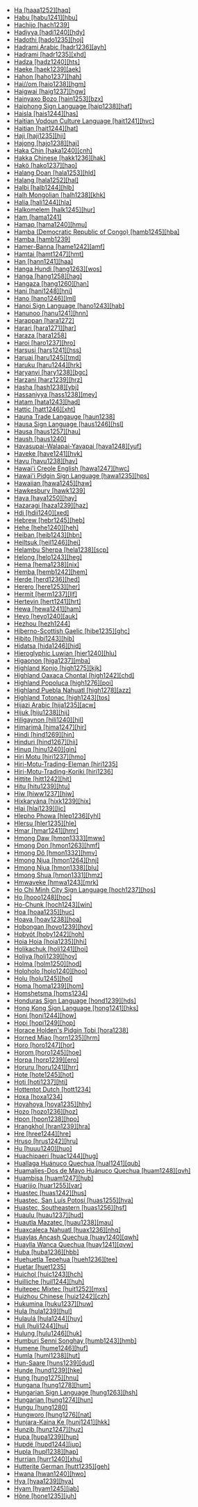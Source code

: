 - [Ha [haaa1252][haq]](tree/atla1278/volt1241/benu1247/bant1294/sout3152/narr1281/east2731/nort3203/grea1289/west2842/kivu1239/rwan1241/haaa1252/haaa1252.ini)
- [Habu [habu1241][hbu]](tree/aust1307/nucl1752/mala1545/cent2237/cent2245/timo1259/cent2079/habu1241/habu1241.ini)
- [Hachijo [hach1239]](tree/japo1237/hach1239/hach1239.ini)
- [Hadiyya [hadi1240][hdy]](tree/afro1255/cush1243/east2699/high1285/sida1247/hadi1241/hadi1242/hadi1240/hadi1240.ini)
- [Hadothi [hado1235][hoj]](tree/indo1319/indo1320/indo1321/indo1322/subc1234/guja1255/raja1256/hado1235/hado1235.ini)
- [Hadrami Arabic [hadr1236][ayh]](tree/afro1255/semi1276/west2786/cent2236/arab1394/arab1395/arab1393/hadr1236/hadr1236.ini)
- [Hadrami [hadr1235][xhd]](tree/afro1255/semi1276/west2786/cent2236/sayh1236/hadr1235/hadr1235.ini)
- [Hadza [hadz1240][hts]](tree/hadz1240/hadz1240.ini)
- [Haeke [haek1239][aek]](tree/aust1307/nucl1752/mala1545/cent2237/east2712/ocea1241/sout3173/newc1243/nort3211/vohk1234/haek1239/haek1239.ini)
- [Hahon [haho1237][hah]](tree/aust1307/nucl1752/mala1545/cent2237/east2712/ocea1241/west2818/meso1253/newi1242/stge1234/nort3225/neha1246/nucl1750/buka1262/sapo1252/tinp1238/haho1237/haho1237.ini)
- [Hai//om [haio1238][hgm]](tree/khoe1240/khoe1241/khoe1242/nort3245/haio1238/haio1238.ini)
- [Haigwai [haig1237][hgw]](tree/aust1307/nucl1752/mala1545/cent2237/east2712/ocea1241/west2818/papu1253/nucl1744/nort2848/aret1241/taup1241/east2762/haig1237/haig1237.ini)
- [Hainyaxo Bozo [hain1253][bzx]](tree/mand1469/west2780/samo1308/soni1257/bozo1252/hain1253/hain1253.ini)
- [Haiphong Sign Language [haip1238][haf]](tree/sign1238/sign1237/oldc1249/haip1238/haip1238.ini)
- [Haisla [hais1244][has]](tree/waka1280/nort2964/hais1244/hais1244.ini)
- [Haitian Vodoun Culture Language [hait1241][hvc]](tree/uncl1493/hait1241/hait1241.ini)
- [Haitian [hait1244][hat]](tree/indo1319/ital1284/lati1262/lati1263/impe1234/roma1334/ital1285/west2813/shif1234/nort3208/gall1280/oila1234/cent2283/macr1273/circ1240/hait1244/hait1244.ini)
- [Haji [haji1235][hji]](tree/aust1307/nucl1752/mala1545/mala1536/nort3170/mala1538/nucl1733/midd1346/haji1235/haji1235.ini)
- [Hajong [hajo1238][haj]](tree/indo1319/indo1320/indo1321/indo1323/oriy1254/gaud1237/gaud1238/east2744/hajo1238/hajo1238.ini)
- [Haka Chin [haka1240][cnh]](tree/sino1245/kuki1245/kuki1246/cent2005/laic1236/haka1240/haka1240.ini)
- [Hakka Chinese [hakk1236][hak]](tree/sino1245/sini1245/sout2740/hakk1236/hakk1236.ini)
- [Hakö [hako1237][hao]](tree/aust1307/nucl1752/mala1545/cent2237/east2712/ocea1241/west2818/meso1253/newi1242/stge1234/nort3225/neha1246/nucl1750/buka1262/hali1243/hako1237/hako1237.ini)
- [Halang Doan [hala1253][hld]](tree/aust1305/bahn1264/nort3150/jehh1244/unun9941/hala1253/hala1253.ini)
- [Halang [hala1252][hal]](tree/aust1305/bahn1264/nort3150/jehh1244/jehh1246/hala1252/hala1252.ini)
- [Halbi [halb1244][hlb]](tree/indo1319/indo1320/indo1321/indo1323/halb1246/halb1244/halb1244.ini)
- [Halh Mongolian [halh1238][khk]](tree/mong1329/oira1260/oira1264/khal1273/mong1331/halh1238/halh1238.ini)
- [Halia [hali1244][hla]](tree/aust1307/nucl1752/mala1545/cent2237/east2712/ocea1241/west2818/meso1253/newi1242/stge1234/nort3225/neha1246/nucl1750/buka1262/hali1243/hali1244/hali1244.ini)
- [Halkomelem [halk1245][hur]](tree/sali1255/cent2129/halk1245/halk1245.ini)
- [Ham [hama1241]](tree/afro1255/chad1250/masa1323/nort3157/marb1244/hama1241/hama1241.ini)
- [Hamap [hama1240][hmu]](tree/timo1261/alor1249/alor1250/west2787/stra1245/adan1252/hama1240/hama1240.ini)
- [Hamba (Democratic Republic of Congo) [hamb1245][hba]](tree/atla1278/volt1241/benu1247/bant1294/sout3152/narr1281/cent2260/grea1286/kela1261/tsin1240/vieu1234/nkut1239/tete1254/hamb1245/hamb1245.ini)
- [Hamba [hamb1239]](tree/uncl1493/hamb1239/hamb1239.ini)
- [Hamer-Banna [hame1242][amf]](tree/sout2845/ahkk1235/hame1241/hame1242/hame1242.ini)
- [Hamtai [hamt1247][hmt]](tree/anga1289/nucl1763/kapa1251/hamt1247/hamt1247.ini)
- [Han [hann1241][haa]](tree/atha1245/atha1246/atha1247/nort2940/hann1241/hann1241.ini)
- [Hanga Hundi [hang1263][wos]](tree/nduu1242/nucl1642/ambu1246/hang1263/hang1263.ini)
- [Hanga [hang1258][hag]](tree/atla1278/volt1241/nort3149/gura1261/cent2243/nort2777/bwam1248/otiv1239/nucl1743/gurm1247/west2461/nucl1748/sout3205/kama1375/hang1258/hang1258.ini)
- [Hangaza [hang1260][han]](tree/atla1278/volt1241/benu1247/bant1294/sout3152/narr1281/east2731/nort3203/grea1289/west2842/kivu1239/rwan1241/hang1264/hang1260/hang1260.ini)
- [Hani [hani1248][hni]](tree/sino1245/burm1265/lolo1265/lolo1267/hani1249/biso1244/hani1250/haya1251/hani1248/hani1248.ini)
- [Hano [hano1246][lml]](tree/aust1307/nucl1752/mala1545/cent2237/east2712/ocea1241/nort3195/nort3205/hano1246/hano1246.ini)
- [Hanoi Sign Language [hano1243][hab]](tree/sign1238/sign1237/csli1234/haho1238/hano1243/hano1243.ini)
- [Hanunoo [hanu1241][hnn]](tree/aust1307/nucl1752/mala1545/grea1284/sout2915/hanu1241/hanu1241.ini)
- [Harappan [hara1272]](tree/unat1236/hara1272/hara1272.ini)
- [Harari [hara1271][har]](tree/afro1255/semi1276/west2786/ethi1244/sout3078/tran1288/hara1270/hara1271/hara1271.ini)
- [Haraza [hara1258]](tree/nubi1251/west2781/cent2232/unun9942/hara1258/hara1258.ini)
- [Haroi [haro1237][hro]](tree/aust1307/nucl1752/mala1545/mala1536/nort3170/cham1327/cham1330/coas1305/haro1237/haro1237.ini)
- [Harsusi [hars1241][hss]](tree/afro1255/semi1276/west2786/mode1252/west2859/hars1241/hars1241.ini)
- [Haruai [haru1245][tmd]](tree/piaw1238/haru1245/haru1245.ini)
- [Haruku [haru1244][hrk]](tree/aust1307/nucl1752/mala1545/cent2237/cent2245/cent2254/east2466/nunu1252/piru1243/east2752/sole1243/sera1270/ulia1238/hatu1247/haru1244/haru1244.ini)
- [Haryanvi [hary1238][bgc]](tree/indo1319/indo1320/indo1321/indo1322/subc1234/west2812/hary1238/hary1238.ini)
- [Harzani [harz1239][hrz]](tree/indo1319/indo1320/iran1269/west2794/nort3177/tati1243/tati1244/nort2642/harz1239/harz1239.ini)
- [Hasha [hash1238][ybj]](tree/atla1278/volt1241/benu1247/benu1248/alum1249/alum1250/hash1239/hash1238/hash1238.ini)
- [Hassaniyya [hass1238][mey]](tree/afro1255/semi1276/west2786/cent2236/arab1394/arab1395/nort3191/hass1238/hass1238.ini)
- [Hatam [hata1243][had]](tree/hata1242/hata1243/hata1243.ini)
- [Hattic [hatt1246][xht]](tree/hatt1246/hatt1246.ini)
- [Hauna Trade Langauge [haun1238]](tree/pidg1258/sepi1259/haun1238/haun1238.ini)
- [Hausa Sign Language [haus1246][hsl]](tree/sign1238/sign1237/haus1246/haus1246.ini)
- [Hausa [haus1257][hau]](tree/afro1255/chad1250/west2785/west2714/west2718/haus1257/haus1257.ini)
- [Haush [haus1240]](tree/chon1288/insu1253/haus1240/haus1240.ini)
- [Havasupai-Walapai-Yavapai [hava1248][yuf]](tree/coch1271/yuma1250/gene1244/rive1260/hava1248/hava1248.ini)
- [Haveke [have1241][hvk]](tree/aust1307/nucl1752/mala1545/cent2237/east2712/ocea1241/sout3173/newc1243/nort3211/vohk1234/have1241/have1241.ini)
- [Havu [havu1238][hav]](tree/atla1278/volt1241/benu1247/bant1294/sout3152/narr1281/east2731/nort3203/grea1289/west2842/kivu1239/fore1272/havu1238/havu1238.ini)
- [Hawai'i Creole English [hawa1247][hwc]](tree/indo1319/germ1287/nort3152/west2793/nort3175/angl1264/angl1265/merc1242/macr1271/paci1280/hawa1247/hawa1247.ini)
- [Hawai'i Pidgin Sign Language [hawa1235][hps]](tree/sign1238/sign1237/lsfi1234/hawa1235/hawa1235.ini)
- [Hawaiian [hawa1245][haw]](tree/aust1307/nucl1752/mala1545/cent2237/east2712/ocea1241/cent2060/east2445/poly1242/nucl1485/nort3246/solo1260/cent2298/east2449/cent2062/hawa1245/hawa1245.ini)
- [Hawkesbury [hawk1239]](tree/pama1250/sout3135/news1235/yuin1243/kuri1270/sydn1235/hawk1239/hawk1239.ini)
- [Haya [haya1250][hay]](tree/atla1278/volt1241/benu1247/bant1294/sout3152/narr1281/east2731/nort3203/grea1289/west2841/ruta1242/sout3202/haya1250/haya1250.ini)
- [Hazaragi [haza1239][haz]](tree/indo1319/indo1320/iran1269/west2794/sout3157/fars1254/fars1255/east2745/haza1239/haza1239.ini)
- [Hdi [hdii1240][xed]](tree/afro1255/chad1250/bium1280/nort3156/lama1287/hdii1240/hdii1240.ini)
- [Hebrew [hebr1245][heb]](tree/afro1255/semi1276/west2786/cent2236/nort3165/cana1267/hebr1246/hebr1245/hebr1245.ini)
- [Hehe [hehe1240][heh]](tree/atla1278/volt1241/benu1247/bant1294/sout3152/narr1281/east2731/nort3203/sout3185/bena1273/hehe1240/hehe1240.ini)
- [Heiban [heib1243][hbn]](tree/heib1242/west2502/cent2049/eban1241/eban1242/heib1243/heib1243.ini)
- [Heiltsuk [heil1246][hei]](tree/waka1280/nort2964/kwak1268/heil1246/heil1246.ini)
- [Helambu Sherpa [hela1238][scp]](tree/sino1245/bodi1256/bodi1257/oldm1245/tibe1276/sout3216/kyir1235/yolm1234/hela1238/hela1238.ini)
- [Helong [helo1243][heg]](tree/aust1307/nucl1752/mala1545/cent2237/cent2245/timo1259/west2545/helo1243/helo1243.ini)
- [Hema [hema1238][nix]](tree/atla1278/volt1241/benu1247/bant1294/sout3152/narr1281/east2731/nort3203/grea1289/west2841/ruta1242/nort3228/hema1238/hema1238.ini)
- [Hemba [hemb1242][hem]](tree/atla1278/volt1241/benu1247/bant1294/sout3152/narr1281/cent2260/luba1253/luba1254/luba1255/bang1371/hemb1242/hemb1242.ini)
- [Herde [herd1236][hed]](tree/afro1255/chad1250/masa1323/sout3146/herd1236/herd1236.ini)
- [Herero [here1253][her]](tree/atla1278/volt1241/benu1247/bant1294/sout3152/narr1281/cent2260/njil1234/sout3233/kune1234/cimb1239/here1252/here1253/here1253.ini)
- [Hermit [herm1237][llf]](tree/aust1307/nucl1752/mala1545/cent2237/east2712/ocea1241/admi1239/east2459/manu1262/west2533/west2848/herm1237/herm1237.ini)
- [Hertevin [hert1241][hrt]](tree/afro1255/semi1276/west2786/cent2236/nort3165/aram1259/east2680/cent2217/boht1239/hert1241/hert1241.ini)
- [Hewa [hewa1241][ham]](tree/sepi1257/sepi1258/west2576/hewa1240/hewa1241/hewa1241.ini)
- [Heyo [heyo1240][auk]](tree/nucl1708/nucl1590/heyo1241/heyo1240/heyo1240.ini)
- [Hezhou [hezh1244]](tree/sino1245/sini1245/nort3155/mand1471/hezh1244/hezh1244.ini)
- [Hiberno-Scottish Gaelic [hibe1235][ghc]](tree/indo1319/celt1248/nucl1715/tgbc1234/insu1254/goid1240/east2734/hibe1235/hibe1235.ini)
- [Hibito [hibi1243][hib]](tree/hibi1242/hibi1243/hibi1243.ini)
- [Hidatsa [hida1246][hid]](tree/siou1252/core1249/miss1252/hida1246/hida1246.ini)
- [Hieroglyphic Luwian [hier1240][hlu]](tree/indo1319/anat1257/luvi1234/luvi1235/hier1240/hier1240.ini)
- [Higaonon [higa1237][mba]](tree/aust1307/nucl1752/mala1545/grea1284/mano1276/nort2884/kina1254/buki1251/higa1237/higa1237.ini)
- [Highland Konjo [high1275][kjk]](tree/aust1307/nucl1752/mala1545/sout2923/maka1310/konj1250/high1275/high1275.ini)
- [Highland Oaxaca Chontal [high1242][chd]](tree/tequ1244/high1242/high1242.ini)
- [Highland Popoluca [high1276][poi]](tree/mixe1284/zoqu1261/gulf1238/high1276/high1276.ini)
- [Highland Puebla Nahuatl [high1278][azz]](tree/utoa1244/sout3136/cora1261/azte1234/east2720/high1278/high1278.ini)
- [Highland Totonac [high1243][tos]](tree/toto1251/toto1252/cent1397/lowl1243/lowl1244/high1243/high1243.ini)
- [Hijazi Arabic [hija1235][acw]](tree/afro1255/semi1276/west2786/cent2236/arab1394/arab1395/arab1393/hija1235/hija1235.ini)
- [Hijuk [hiju1238][hij]](tree/atla1278/volt1241/benu1247/bant1294/sout3152/narr1281/mbam1252/yamb1256/baca1247/nucl1746/hiju1238/hiju1238.ini)
- [Hiligaynon [hili1240][hil]](tree/aust1307/nucl1752/mala1545/grea1284/cent2246/bisa1268/cent2263/peri1261/capi1240/hili1240/hili1240.ini)
- [Himarimã [hima1247][hir]](tree/unat1236/araw1285/hima1247/hima1247.ini)
- [Hindi [hind1269][hin]](tree/indo1319/indo1320/indo1321/indo1322/subc1234/west2812/hind1270/hind1269/hind1269.ini)
- [Hinduri [hind1267][hii]](tree/indo1319/indo1320/indo1321/indo1310/hima1250/nucl1728/hind1267/hind1267.ini)
- [Hinuq [hinu1240][gin]](tree/nakh1245/dagh1238/avar1255/tsez1239/west2429/hinu1240/hinu1240.ini)
- [Hiri Motu [hiri1237][hmo]](tree/pidg1258/motu1248/hiri1237/hiri1237.ini)
- [Hiri-Motu-Trading-Eleman [hiri1235]](tree/pidg1258/motu1248/hiri1235/hiri1235.ini)
- [Hiri-Motu-Trading-Koriki [hiri1236]](tree/pidg1258/motu1248/hiri1236/hiri1236.ini)
- [Hittite [hitt1242][hit]](tree/indo1319/anat1257/hitt1242/hitt1242.ini)
- [Hitu [hitu1239][htu]](tree/aust1307/nucl1752/mala1545/cent2237/cent2245/cent2254/east2466/nunu1252/piru1243/east2752/sole1243/sera1270/ambo1254/nort3236/hitu1239/hitu1239.ini)
- [Hiw [hiww1237][hiw]](tree/aust1307/nucl1752/mala1545/cent2237/east2712/ocea1241/nort3195/nort3205/torr1262/hiwl1234/hiww1237/hiww1237.ini)
- [Hixkaryána [hixk1239][hix]](tree/cari1283/paru1239/waiw1245/hixk1239/hixk1239.ini)
- [Hlai [hlai1239][lic]](tree/taik1256/hlai1238/nucl1241/hlai1239/hlai1239.ini)
- [Hlepho Phowa [hlep1236][yhl]](tree/sino1245/burm1265/lolo1265/lolo1267/nili1235/sout3212/high1272/phow1235/hlep1235/hlep1236/hlep1236.ini)
- [Hlersu [hler1235][hle]](tree/sino1245/burm1265/lolo1265/lolo1267/nili1235/liso1234/lipo1243/unun9959/hler1235/hler1235.ini)
- [Hmar [hmar1241][hmr]](tree/sino1245/kuki1245/kuki1246/cent2005/mizo1244/hmar1240/hmar1241/hmar1241.ini)
- [Hmong Daw [hmon1333][mww]](tree/hmon1336/hmon1337/nucl1714/nucl1720/west2803/grea1295/chua1248/firs1234/hmon1333/hmon1333.ini)
- [Hmong Don [hmon1263][hmf]](tree/hmon1336/hmon1337/nucl1714/nucl1720/west2803/grea1295/chua1248/firs1234/unun9990/uncl1488/hmon1263/hmon1263.ini)
- [Hmong Dô [hmon1332][hmv]](tree/hmon1336/hmon1337/nucl1714/nucl1720/west2803/grea1295/chua1248/firs1234/unun9990/uncl1488/hmon1332/hmon1332.ini)
- [Hmong Njua [hmon1264][hnj]](tree/hmon1336/hmon1337/nucl1714/nucl1720/west2803/grea1295/chua1248/firs1234/huam1250/hmon1264/hmon1264.ini)
- [Hmong Njua [hmon1338][blu]](tree/book1242/hmon1338/hmon1338.ini)
- [Hmong Shua [hmon1331][hmz]](tree/hmon1336/hmon1337/nucl1714/nucl1720/west2803/grea1295/chua1248/firs1234/hmon1331/hmon1331.ini)
- [Hmwaveke [hmwa1243][mrk]](tree/aust1307/nucl1752/mala1545/cent2237/east2712/ocea1241/sout3173/newc1243/nort3211/vohk1234/hmwa1243/hmwa1243.ini)
- [Ho Chi Minh City Sign Language [hoch1237][hos]](tree/sign1238/sign1237/csli1234/haho1238/hoch1237/hoch1237.ini)
- [Ho [hooo1248][hoc]](tree/aust1305/mund1335/nort3151/kher1245/mund1336/homu1234/hooo1248/hooo1248.ini)
- [Ho-Chunk [hoch1243][win]](tree/siou1252/core1249/miss1254/winn1245/hoch1243/hoch1243.ini)
- [Hoa [hoaa1235][huc]](tree/kxaa1236/hoaa1235/hoaa1235.ini)
- [Hoava [hoav1238][hoa]](tree/aust1307/nucl1752/mala1545/cent2237/east2712/ocea1241/west2818/meso1253/newi1242/stge1234/nort3225/newg1239/east2761/hoav1238/hoav1238.ini)
- [Hobongan [hovo1239][hov]](tree/aust1307/nucl1752/mala1545/nort3253/nort3171/kaya1332/kaya1333/mull1247/hovo1239/hovo1239.ini)
- [Hobyót [hoby1242][hoh]](tree/afro1255/semi1276/west2786/mode1252/hoby1242/hoby1242.ini)
- [Hoia Hoia [hoia1235][hhi]](tree/anim1240/inla1262/west2867/hoya1236/hoia1235/hoia1235.ini)
- [Holikachuk [holi1241][hoi]](tree/atha1245/atha1246/atha1247/nort2940/holi1241/holi1241.ini)
- [Holiya [holi1239][hoy]](tree/drav1251/sout3133/sout3138/tami1291/bada1263/kann1259/holi1239/holi1239.ini)
- [Holma [holm1250][hod]](tree/afro1255/chad1250/bium1280/sout3145/bium1271/bata1316/holm1250/holm1250.ini)
- [Holoholo [holo1240][hoo]](tree/atla1278/volt1241/benu1247/bant1294/sout3152/narr1281/east2731/nyan1317/mitu1241/lega1252/bemb1260/buyu1240/holo1240/holo1240.ini)
- [Holu [holu1245][hol]](tree/atla1278/volt1241/benu1247/bant1294/sout3152/narr1281/cent2260/njil1234/nort3257/mbal1259/holu1246/holu1245/holu1245.ini)
- [Homa [homa1239][hom]](tree/atla1278/volt1241/benu1247/bant1294/sout3152/narr1281/abab1240/oldb1234/ngbe1239/ngen1255/homa1239/homa1239.ini)
- [Homshetsma [homs1234]](tree/indo1319/arme1241/east2768/homs1234/homs1234.ini)
- [Honduras Sign Language [hond1239][hds]](tree/sign1238/sign1237/span1269/mexi1247/hond1239/hond1239.ini)
- [Hong Kong Sign Language [hong1241][hks]](tree/sign1238/sign1237/csli1234/nucl1761/hong1241/hong1241.ini)
- [Honi [honi1244][how]](tree/sino1245/burm1265/lolo1265/lolo1267/hani1249/biso1244/hani1250/honi1244/honi1244.ini)
- [Hopi [hopi1249][hop]](tree/utoa1244/nort2953/hopi1249/hopi1249.ini)
- [Horace Holden's Pidgin Tobi [hora1238]](tree/pidg1258/tobi1240/hora1238/hora1238.ini)
- [Horned Miao [horn1235][hrm]](tree/hmon1336/hmon1337/nucl1714/nucl1720/west2803/grea1295/chua1248/firs1234/horn1235/horn1235.ini)
- [Horo [horo1247][hor]](tree/cent2225/sara1341/sbbo1237/nucl1719/sara1349/cent2044/sara1344/horo1247/horo1247.ini)
- [Horom [horo1245][hoe]](tree/atla1278/volt1241/benu1247/benu1248/sout2800/horo1248/horo1245/horo1245.ini)
- [Horpa [horp1239][ero]](tree/sino1245/burm1265/naqi1236/qian1263/rgya1241/horp1240/horp1239/horp1239.ini)
- [Horuru [horu1241][hrr]](tree/book1242/horu1241/horu1241.ini)
- [Hote [hote1245][hot]](tree/aust1307/nucl1752/mala1545/cent2237/east2712/ocea1241/west2818/nort3206/huon1245/sout2878/hote1244/hote1245/hote1245.ini)
- [Hoti [hoti1237][hti]](tree/aust1307/nucl1752/mala1545/cent2237/cent2245/cent2254/east2466/east2741/seti1249/hoti1237/hoti1237.ini)
- [Hottentot Dutch [hott1234]](tree/pidg1258/dutc1258/hott1234/hott1234.ini)
- [Hoxa [hoxa1234]](tree/uncl1493/hoxa1234/hoxa1234.ini)
- [Hoyahoya [hoya1235][hhy]](tree/anim1240/inla1262/west2867/hoya1236/hoya1235/hoya1235.ini)
- [Hozo [hozo1236][hoz]](tree/maoo1243/west2445/hozo1235/hozo1236/hozo1236.ini)
- [Hpon [hpon1238][hpo]](tree/sino1245/burm1265/lolo1265/burm1266/nort2720/hpon1238/hpon1238.ini)
- [Hrangkhol [hran1239][hra]](tree/sino1245/kuki1245/kuki1246/cent2005/mizo1244/hmar1240/hran1239/hran1239.ini)
- [Hre [hree1244][hre]](tree/aust1305/bahn1264/nort3150/hres1236/hres1237/hree1244/hree1244.ini)
- [Hruso [hrus1242][hru]](tree/hrus1242/hrus1242.ini)
- [Hu [huuu1240][huo]](tree/aust1305/khas1273/pala1352/east2331/angk1246/sout3232/huuu1240/huuu1240.ini)
- [Huachipaeri [huac1244][hug]](tree/hara1260/huac1244/huac1244.ini)
- [Huallaga Huánuco Quechua [hual1241][qub]](tree/quec1387/quec1386/cent2141/apam1237/hual1241/hual1241.ini)
- [Huamalíes-Dos de Mayo Huánuco Quechua [huam1248][qvh]](tree/quec1387/quec1386/cent2141/huay1239/huam1248/huam1248.ini)
- [Huambisa [huam1247][hub]](tree/jiva1245/shua1256/huam1247/huam1247.ini)
- [Huarijio [huar1255][var]](tree/utoa1244/sout3136/tara1321/huar1255/huar1255.ini)
- [Huastec [huas1242][hus]](tree/maya1287/huas1241/huas1242/huas1242.ini)
- [Huastec, San Luís Potosí [huas1255][hva]](tree/book1242/huas1255/huas1255.ini)
- [Huastec, Southeastern [huas1256][hsf]](tree/book1242/huas1256/huas1256.ini)
- [Huaulu [huau1237][hud]](tree/aust1307/nucl1752/mala1545/cent2237/cent2245/cent2254/east2466/nunu1252/pata1263/manu1263/huau1237/huau1237.ini)
- [Huautla Mazatec [huau1238][mau]](tree/otom1299/east2557/popo1292/popo1293/maza1295/maza1309/huau1238/huau1238.ini)
- [Huaxcaleca Nahuatl [huax1236][nhq]](tree/utoa1244/sout3136/cora1261/azte1234/east2720/huax1236/huax1236.ini)
- [Huaylas Ancash Quechua [huay1240][qwh]](tree/quec1387/quec1386/cent2141/huay1239/huay1240/huay1240.ini)
- [Huaylla Wanca Quechua [huay1241][qvw]](tree/quec1387/quec1386/cent2141/jauj1237/huay1241/huay1241.ini)
- [Huba [huba1236][hbb]](tree/afro1255/chad1250/bium1280/nort3156/marg1267/bura1296/bium1270/kilb1234/huba1236/huba1236.ini)
- [Huehuetla Tepehua [hueh1236][tee]](tree/toto1251/tepe1243/hueh1236/hueh1236.ini)
- [Huetar [huet1235]](tree/chib1249/core1252/voti1248/huet1235/huet1235.ini)
- [Huichol [huic1243][hch]](tree/utoa1244/sout3136/cora1261/cora1259/huic1243/huic1243.ini)
- [Huilliche [huil1244][huh]](tree/arau1255/huil1244/huil1244.ini)
- [Huitepec Mixtec [huit1252][mxs]](tree/otom1299/east2557/amuz1253/mixt1422/mixt1423/mixt1427/east2735/teoz1234/huit1252/huit1252.ini)
- [Huizhou Chinese [huiz1242][czh]](tree/sino1245/sini1245/nort3155/huiz1242/huiz1242.ini)
- [Hukumina [huku1237][huw]](tree/aust1307/nucl1752/mala1545/cent2237/cent2245/cent2254/west2817/buru1321/sula1247/buru1322/huku1237/huku1237.ini)
- [Hula [hula1239][hul]](tree/aust1307/nucl1752/mala1545/cent2237/east2712/ocea1241/west2818/papu1253/peri1258/cent2070/sina1272/hula1245/hula1239/hula1239.ini)
- [Hulaulá [hula1244][huy]](tree/afro1255/semi1276/west2786/cent2236/nort3165/aram1259/east2680/cent2217/nort3241/tran1290/sout3219/hula1244/hula1244.ini)
- [Huli [huli1244][hui]](tree/nucl1709/enga1254/kewa1249/huli1244/huli1244.ini)
- [Hulung [hulu1246][huk]](tree/aust1307/nucl1752/mala1545/cent2237/cent2245/cent2254/east2466/nunu1252/thre1238/amal1243/nort3221/hulu1246/hulu1246.ini)
- [Humburi Senni Songhay [humb1243][hmb]](tree/song1307/east2431/humb1243/humb1243.ini)
- [Humene [hume1246][huf]](tree/kwal1257/hume1245/hume1246/hume1246.ini)
- [Humla [huml1238][hut]](tree/sino1245/bodi1256/bodi1257/oldm1245/tibe1276/sout3216/huml1238/huml1238.ini)
- [Hun-Saare [huns1239][dud]](tree/atla1278/volt1241/benu1247/kain1275/cent2242/duka1247/duka1250/huns1239/huns1239.ini)
- [Hunde [hund1239][hke]](tree/atla1278/volt1241/benu1247/bant1294/sout3152/narr1281/east2731/nort3203/grea1289/west2842/kivu1239/fore1272/hund1239/hund1239.ini)
- [Hung [hung1275][hnu]](tree/aust1305/viet1250/cuoi1242/hung1275/hung1275.ini)
- [Hungana [hung1278][hum]](tree/atla1278/volt1241/benu1247/bant1294/sout3152/narr1281/cent2260/kong1295/nucl1741/hung1278/hung1278.ini)
- [Hungarian Sign Language [hung1263][hsh]](tree/sign1238/sign1237/lsfi1234/cent2306/hung1263/hung1263.ini)
- [Hungarian [hung1274][hun]](tree/ural1272/hung1274/hung1274.ini)
- [Hungu [hung1280]](tree/atla1278/volt1241/benu1247/bant1294/sout3152/narr1281/cent2260/kong1295/nucl1741/yaka1278/hung1280/hung1280.ini)
- [Hungworo [hung1276][nat]](tree/atla1278/volt1241/benu1247/kain1275/cent2242/shir1273/kamu1261/hung1276/hung1276.ini)
- [Hunjara-Kaina Ke [hunj1241][hkk]](tree/nucl1709/bina1276/bina1279/nucl1603/sout2934/orok1268/hunj1241/hunj1241.ini)
- [Hunzib [hunz1247][huz]](tree/nakh1245/dagh1238/avar1255/tsez1239/east2368/hunz1247/hunz1247.ini)
- [Hupa [hupa1239][hup]](tree/atha1245/atha1246/atha1247/paci1277/cali1245/hupa1239/hupa1239.ini)
- [Hupdë [hupd1244][jup]](tree/nada1235/east2549/hupy1235/hupd1244/hupd1244.ini)
- [Hupla [hupl1238][hap]](tree/nucl1709/dani1287/cent2233/gran1246/hupl1238/hupl1238.ini)
- [Hurrian [hurr1240][xhu]](tree/hurr1239/hurr1240/hurr1240.ini)
- [Hutterite German [hutt1235][geh]](tree/indo1319/germ1287/nort3152/west2793/high1286/midd1349/mode1258/uppe1397/baye1239/hutt1235/hutt1235.ini)
- [Hwana [hwan1240][hwo]](tree/afro1255/chad1250/bium1280/sout3145/bium1275/east2649/hwan1240/hwan1240.ini)
- [Hya [hyaa1239][hya]](tree/afro1255/chad1250/bium1280/nort3156/higi1241/hyaa1239/hyaa1239.ini)
- [Hyam [hyam1245][jab]](tree/atla1278/volt1241/benu1247/benu1248/west2801/nort3184/hyam1246/hyam1245/hyam1245.ini)
- [Hõne [hone1235][juh]](tree/atla1278/volt1241/benu1247/juku1257/cent2241/juku1258/juku1259/hone1235/hone1235.ini)
